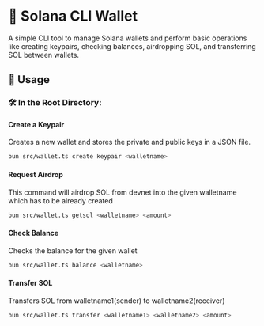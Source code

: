 # 📜 Solana CLI Wallet

A simple CLI tool to manage Solana wallets and perform basic operations like creating keypairs, checking balances, airdropping SOL, and transferring SOL between wallets.

## 🚀 Usage

### 🛠 In the Root Directory:

#### **Create a Keypair**

Creates a new wallet and stores the private and public keys in a JSON file.

```bash
bun src/wallet.ts create keypair <walletname>
```

#### **Request Airdrop**

This command will airdrop <amount> SOL from devnet into the given walletname which has to be already created

```bash
bun src/wallet.ts getsol <walletname> <amount>
```

#### **Check Balance**

Checks the balance for the given wallet

```bash
bun src/wallet.ts balance <walletname>
```

#### **Transfer SOL**

Transfers <amount> SOL from walletname1(sender) to walletname2(receiver)

```bash
bun src/wallet.ts transfer <walletname1> <walletname2> <amount>
```
